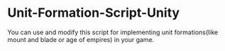 # Unit-Formation-Script-Unity
You can use and modify this script for implementing unit formations(like mount and blade or age of empires) in your game.
